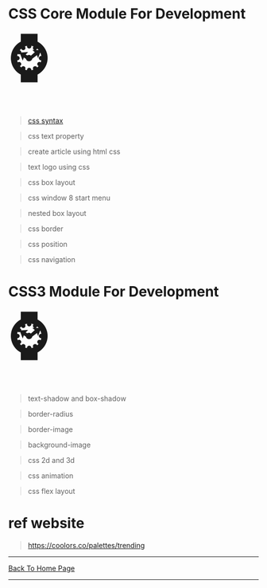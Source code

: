 

# CSS Core Module For Development <span style='font-size:100px;'>&#8986;</span>

> <a href="https://punitkatiyar.github.io/css/start-css.html">css syntax</a>

> css text property

> create article using html css

> text logo using css

> css box layout

> css window 8 start menu

> nested box layout

> css border

> css position

> css navigation

# CSS3 Module For Development <span style='font-size:100px;'>&#8986;</span>

> text-shadow and box-shadow

> border-radius

> border-image

> background-image

> css 2d and 3d

> css animation

> css flex layout

# ref website

>https://coolors.co/palettes/trending


<hr>
<a href="https://punitkatiyar.github.io/">Back To Home Page</a>
<hr>


